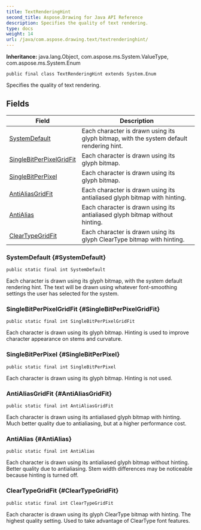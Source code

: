 ```yaml
---
title: TextRenderingHint
second_title: Aspose.Drawing for Java API Reference
description: Specifies the quality of text rendering.
type: docs
weight: 14
url: /java/com.aspose.drawing.text/textrenderinghint/
---
```

**Inheritance:**
java.lang.Object, com.aspose.ms.System.ValueType, com.aspose.ms.System.Enum
```
public final class TextRenderingHint extends System.Enum
```

Specifies the quality of text rendering.
## Fields

| Field | Description |
| --- | --- |
| [SystemDefault](#SystemDefault) | Each character is drawn using its glyph bitmap, with the system default rendering hint. |
| [SingleBitPerPixelGridFit](#SingleBitPerPixelGridFit) | Each character is drawn using its glyph bitmap. |
| [SingleBitPerPixel](#SingleBitPerPixel) | Each character is drawn using its glyph bitmap. |
| [AntiAliasGridFit](#AntiAliasGridFit) | Each character is drawn using its antialiased glyph bitmap with hinting. |
| [AntiAlias](#AntiAlias) | Each character is drawn using its antialiased glyph bitmap without hinting. |
| [ClearTypeGridFit](#ClearTypeGridFit) | Each character is drawn using its glyph ClearType bitmap with hinting. |
### SystemDefault {#SystemDefault}
```
public static final int SystemDefault
```


Each character is drawn using its glyph bitmap, with the system default rendering hint. The text will be drawn using whatever font-smoothing settings the user has selected for the system.

### SingleBitPerPixelGridFit {#SingleBitPerPixelGridFit}
```
public static final int SingleBitPerPixelGridFit
```


Each character is drawn using its glyph bitmap. Hinting is used to improve character appearance on stems and curvature.

### SingleBitPerPixel {#SingleBitPerPixel}
```
public static final int SingleBitPerPixel
```


Each character is drawn using its glyph bitmap. Hinting is not used.

### AntiAliasGridFit {#AntiAliasGridFit}
```
public static final int AntiAliasGridFit
```


Each character is drawn using its antialiased glyph bitmap with hinting. Much better quality due to antialiasing, but at a higher performance cost.

### AntiAlias {#AntiAlias}
```
public static final int AntiAlias
```


Each character is drawn using its antialiased glyph bitmap without hinting. Better quality due to antialiasing. Stem width differences may be noticeable because hinting is turned off.

### ClearTypeGridFit {#ClearTypeGridFit}
```
public static final int ClearTypeGridFit
```


Each character is drawn using its glyph ClearType bitmap with hinting. The highest quality setting. Used to take advantage of ClearType font features.


